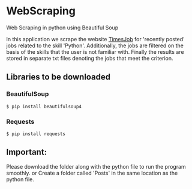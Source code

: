 # WebScraping
Web Scraping in python using Beautiful Soup

In this application we scrape the website [TimesJob](https://www.timesjobs.com/) for 'recently posted' jobs related to the skill 'Python'. Additionally, the jobs are filtered on the basis of the skills that the user is not familiar with. Finally the results are stored in separate txt files denoting the jobs that meet the criterion.

## Libraries to be downloaded
### BeautifulSoup
 ```
 $ pip install beautifulsoup4
 ```
 ### Requests
 ```
 $ pip install requests
```

## Important:
Please download the folder along with the python file to run the program smoothly. 
or
Create a folder called 'Posts' in the same location as the python file.
